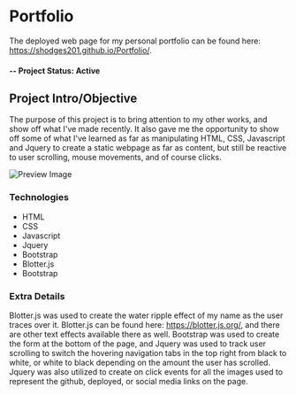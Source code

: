 # Portfolio

The deployed web page for my personal portfolio can be found here: https://shodges201.github.io/Portfolio/.

#### -- Project Status: Active

## Project Intro/Objective
The purpose of this project is to bring attention to my other works, and show off what I've made recently. It also gave me the opportunity to show off some of what I've learned as far as manipulating HTML, CSS, Javascript and Jquery to create a static webpage as far as content, but still be reactive to user scrolling, mouse movements, and of course clicks. 

![Preview Image](assets/images/portfolio.png)

### Technologies 
* HTML 
* CSS 
* Javascript 
* Jquery
* Bootstrap 
* Blotter.js
* Bootstrap

### Extra Details
Blotter.js was used to create the water ripple effect of my name as the user traces over it. Blotter.js can be found here: https://blotter.js.org/, and there are other text effects available there as well. Bootstrap was used to create the form at the bottom of the page, and Jquery was used to track user scrolling to switch the hovering navigation tabs in the top right from black to white, or white to black depending on the amount the user has scrolled. Jquery was also utilized to create on click events for all the images used to represent the github, deployed, or social media links on the page.

